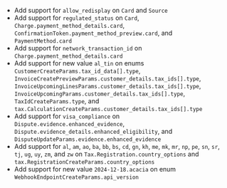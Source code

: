 * Add support for `allow_redisplay` on `Card` and `Source`
* Add support for `regulated_status` on `Card`, `Charge.payment_method_details.card`, `ConfirmationToken.payment_method_preview.card`, and `PaymentMethod.card`
* Add support for `network_transaction_id` on `Charge.payment_method_details.card`
* Add support for new value `al_tin` on enums `CustomerCreateParams.tax_id_data[].type`, `InvoiceCreatePreviewParams.customer_details.tax_ids[].type`, `InvoiceUpcomingLinesParams.customer_details.tax_ids[].type`, `InvoiceUpcomingParams.customer_details.tax_ids[].type`, `TaxIdCreateParams.type`, and `tax.CalculationCreateParams.customer_details.tax_ids[].type`
* Add support for `visa_compliance` on `Dispute.evidence.enhanced_evidence`, `Dispute.evidence_details.enhanced_eligibility`, and `DisputeUpdateParams.evidence.enhanced_evidence`
* Add support for `al`, `am`, `ao`, `ba`, `bb`, `bs`, `cd`, `gn`, `kh`, `me`, `mk`, `mr`, `np`, `pe`, `sn`, `sr`, `tj`, `ug`, `uy`, `zm`, and `zw` on `Tax.Registration.country_options` and `tax.RegistrationCreateParams.country_options`
* Add support for new value `2024-12-18.acacia` on enum `WebhookEndpointCreateParams.api_version`